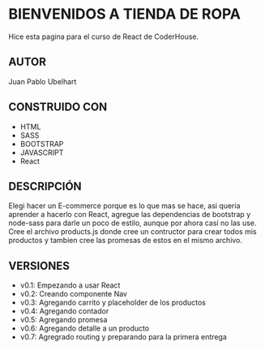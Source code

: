 <h1>BIENVENIDOS A TIENDA DE ROPA</h1>

<p>Hice esta pagina para el curso de React de CoderHouse.</p>

<h2>AUTOR</h2>
<p>Juan Pablo Ubelhart</p>

<h2>CONSTRUIDO CON</h2>
<ul>
  <li>HTML</li>
  <li>SASS</li>
  <li>BOOTSTRAP</li>
  <li>JAVASCRIPT</li>
  <li>React</li>
</ul>

<h2>DESCRIPCIÓN</h2>
<p>
  Elegi hacer un E-commerce porque es lo que mas se hace, asi queria aprender a
  hacerlo con React, agregue las dependencias de bootstrap y node-sass para
  darle un poco de estilo, aunque por ahora casi no las use. Cree el archivo
  products.js donde cree un contructor para crear todos mis productos y tambien
  cree las promesas de estos en el mismo archivo.
</p>

<h2>VERSIONES</h2>
<ul>
  <li>v0.1: Empezando a usar React</li>
  <li>v0.2: Creando componente Nav</li>
  <li>v0.3: Agregando carrito y placeholder de los productos</li>
  <li>v0.4: Agregando contador</li>
  <li>v0.5: Agregando promesa</li>
  <li>v0.6: Agregando detalle a un producto</li>
  <li>v0.7: Agregrado routing y preparando para la primera entrega</li>
</ul>
